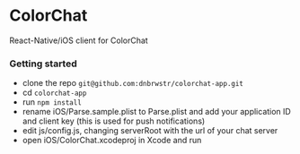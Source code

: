 # ColorChat

React-Native/iOS client for ColorChat

### Getting started

* clone the repo `git@github.com:dnbrwstr/colorchat-app.git`
* cd `colorchat-app`
* run `npm install`
* rename iOS/Parse.sample.plist to Parse.plist and add your application ID and client key (this is used for push notifications)
* edit js/config.js, changing serverRoot with the url of your chat server
* open iOS/ColorChat.xcodeproj in Xcode and run
